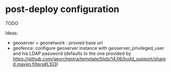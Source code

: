 # post-deploy configuration

TODO

Ideas:
  * geoserver + geonetwork : proxied base url
  * geofence: configure geoserver instance with geoserver_privileged_user and his LDAP password (defaults to the one provided by 
https://github.com/georchestra/template/blob/14.06/build_support/shared.maven.filters#L103)
